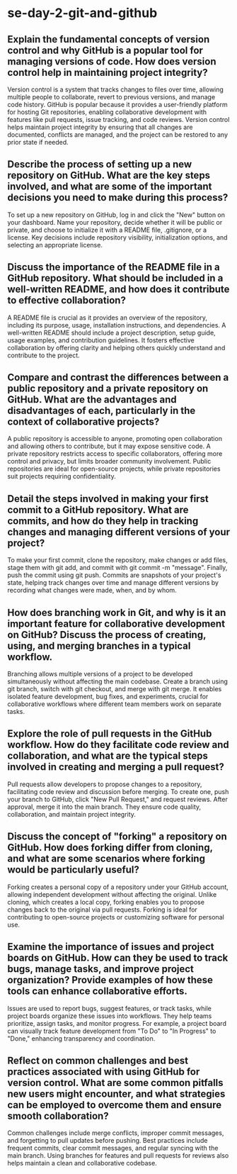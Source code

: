 # se-day-2-git-and-github
## Explain the fundamental concepts of version control and why GitHub is a popular tool for managing versions of code. How does version control help in maintaining project integrity?
Version control is a system that tracks changes to files over time, allowing multiple people to collaborate, revert to previous versions, and manage code history. GitHub is popular because it provides a user-friendly platform for hosting Git repositories, enabling collaborative development with features like pull requests, issue tracking, and code reviews. Version control helps maintain project integrity by ensuring that all changes are documented, conflicts are managed, and the project can be restored to any prior state if needed.

## Describe the process of setting up a new repository on GitHub. What are the key steps involved, and what are some of the important decisions you need to make during this process?
To set up a new repository on GitHub, log in and click the "New" button on your dashboard. Name your repository, decide whether it will be public or private, and choose to initialize it with a README file, .gitignore, or a license. Key decisions include repository visibility, initialization options, and selecting an appropriate license.

## Discuss the importance of the README file in a GitHub repository. What should be included in a well-written README, and how does it contribute to effective collaboration?
A README file is crucial as it provides an overview of the repository, including its purpose, usage, installation instructions, and dependencies. A well-written README should include a project description, setup guide, usage examples, and contribution guidelines. It fosters effective collaboration by offering clarity and helping others quickly understand and contribute to the project.

## Compare and contrast the differences between a public repository and a private repository on GitHub. What are the advantages and disadvantages of each, particularly in the context of collaborative projects?
A public repository is accessible to anyone, promoting open collaboration and allowing others to contribute, but it may expose sensitive code. A private repository restricts access to specific collaborators, offering more control and privacy, but limits broader community involvement. Public repositories are ideal for open-source projects, while private repositories suit projects requiring confidentiality.

## Detail the steps involved in making your first commit to a GitHub repository. What are commits, and how do they help in tracking changes and managing different versions of your project?
To make your first commit, clone the repository, make changes or add files, stage them with git add, and commit with git commit -m "message". Finally, push the commit using git push. Commits are snapshots of your project's state, helping track changes over time and manage different versions by recording what changes were made, when, and by whom.

## How does branching work in Git, and why is it an important feature for collaborative development on GitHub? Discuss the process of creating, using, and merging branches in a typical workflow.
Branching allows multiple versions of a project to be developed simultaneously without affecting the main codebase. Create a branch using git branch, switch with git checkout, and merge with git merge. It enables isolated feature development, bug fixes, and experiments, crucial for collaborative workflows where different team members work on separate tasks.

## Explore the role of pull requests in the GitHub workflow. How do they facilitate code review and collaboration, and what are the typical steps involved in creating and merging a pull request?
Pull requests allow developers to propose changes to a repository, facilitating code review and discussion before merging. To create one, push your branch to GitHub, click "New Pull Request," and request reviews. After approval, merge it into the main branch. They ensure code quality, collaboration, and maintain project integrity.

## Discuss the concept of "forking" a repository on GitHub. How does forking differ from cloning, and what are some scenarios where forking would be particularly useful?
Forking creates a personal copy of a repository under your GitHub account, allowing independent development without affecting the original. Unlike cloning, which creates a local copy, forking enables you to propose changes back to the original via pull requests. Forking is ideal for contributing to open-source projects or customizing software for personal use.
## Examine the importance of issues and project boards on GitHub. How can they be used to track bugs, manage tasks, and improve project organization? Provide examples of how these tools can enhance collaborative efforts.
Issues are used to report bugs, suggest features, or track tasks, while project boards organize these issues into workflows. They help teams prioritize, assign tasks, and monitor progress. For example, a project board can visually track feature development from "To Do" to "In Progress" to "Done," enhancing transparency and coordination.
## Reflect on common challenges and best practices associated with using GitHub for version control. What are some common pitfalls new users might encounter, and what strategies can be employed to overcome them and ensure smooth collaboration?
Common challenges include merge conflicts, improper commit messages, and forgetting to pull updates before pushing. Best practices include frequent commits, clear commit messages, and regular syncing with the main branch. Using branches for features and pull requests for reviews also helps maintain a clean and collaborative codebase.

